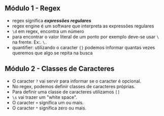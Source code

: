 ## Módulo 1 - Regex

* regex significa ***expressões regulares***
* regex engine é um software que interpreta as expressões regulares
* `\d` em regex, encontra um número
* para encontrar o valor literal de um ponto por exemplo deve-se usar `\` na frente. Ex:. `\.`
* quantifier: utilizando o caracter `{}` podemos informar quantas vezes queremos que algo se repita na busca

## Módulo 2 - Classes de Caracteres

* O caracter `?` vai servir para informar se o caracter é opcional.
* No regex, podemos definir classes de caracteres próprias.
* Para definir uma classe de caracteres utilizamos `[]`
* `\s` vai trazer um "white space".
* O caracter `+` significa um ou mais.
* O caracter `*` significa zero ou mais.
